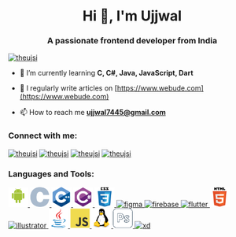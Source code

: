 <h1 align="center">Hi 👋, I'm Ujjwal</h1>
<h3 align="center">A passionate frontend developer from India</h3>

<p align="left"> <a href="https://twitter.com/theujsi" target="blank"><img src="https://img.shields.io/twitter/follow/theujsi?logo=twitter&style=for-the-badge" alt="theujsi" /></a> </p>

- 🌱 I’m currently learning **C, C#, Java, JavaScript, Dart**

- 📝 I regularly write articles on [https://www.webude.com](https://www.webude.com)

- 📫 How to reach me **ujjwal7445@gmail.com**

<h3 align="left">Connect with me:</h3>
<p align="left">
<a href="https://twitter.com/theujsi" target="blank"><img align="center" src="https://cdn.jsdelivr.net/npm/simple-icons@3.0.1/icons/twitter.svg" alt="theujsi" height="30" width="40" /></a>
<a href="https://linkedin.com/in/theujsi" target="blank"><img align="center" src="https://cdn.jsdelivr.net/npm/simple-icons@3.0.1/icons/linkedin.svg" alt="theujsi" height="30" width="40" /></a>
<a href="https://fb.com/theujsi" target="blank"><img align="center" src="https://cdn.jsdelivr.net/npm/simple-icons@3.0.1/icons/facebook.svg" alt="theujsi" height="30" width="40" /></a>
<a href="https://instagram.com/theujsi" target="blank"><img align="center" src="https://cdn.jsdelivr.net/npm/simple-icons@3.0.1/icons/instagram.svg" alt="theujsi" height="30" width="40" /></a>
</p>

<h3 align="left">Languages and Tools:</h3>
<p align="left"> <a href="https://developer.android.com" target="_blank"> <img src="https://raw.githubusercontent.com/devicons/devicon/master/icons/android/android-original-wordmark.svg" alt="android" width="40" height="40"/> </a> <a href="https://www.cprogramming.com/" target="_blank"> <img src="https://raw.githubusercontent.com/devicons/devicon/master/icons/c/c-original.svg" alt="c" width="40" height="40"/> </a> <a href="https://www.w3schools.com/cpp/" target="_blank"> <img src="https://raw.githubusercontent.com/devicons/devicon/master/icons/cplusplus/cplusplus-original.svg" alt="cplusplus" width="40" height="40"/> </a> <a href="https://www.w3schools.com/cs/" target="_blank"> <img src="https://raw.githubusercontent.com/devicons/devicon/master/icons/csharp/csharp-original.svg" alt="csharp" width="40" height="40"/> </a> <a href="https://www.w3schools.com/css/" target="_blank"> <img src="https://raw.githubusercontent.com/devicons/devicon/master/icons/css3/css3-original-wordmark.svg" alt="css3" width="40" height="40"/> </a> <a href="https://www.figma.com/" target="_blank"> <img src="https://www.vectorlogo.zone/logos/figma/figma-icon.svg" alt="figma" width="40" height="40"/> </a> <a href="https://firebase.google.com/" target="_blank"> <img src="https://www.vectorlogo.zone/logos/firebase/firebase-icon.svg" alt="firebase" width="40" height="40"/> </a> <a href="https://flutter.dev" target="_blank"> <img src="https://www.vectorlogo.zone/logos/flutterio/flutterio-icon.svg" alt="flutter" width="40" height="40"/> </a> <a href="https://www.w3.org/html/" target="_blank"> <img src="https://raw.githubusercontent.com/devicons/devicon/master/icons/html5/html5-original-wordmark.svg" alt="html5" width="40" height="40"/> </a> <a href="https://www.adobe.com/in/products/illustrator.html" target="_blank"> <img src="https://www.vectorlogo.zone/logos/adobe_illustrator/adobe_illustrator-icon.svg" alt="illustrator" width="40" height="40"/> </a> <a href="https://www.java.com" target="_blank"> <img src="https://raw.githubusercontent.com/devicons/devicon/master/icons/java/java-original.svg" alt="java" width="40" height="40"/> </a> <a href="https://developer.mozilla.org/en-US/docs/Web/JavaScript" target="_blank"> <img src="https://raw.githubusercontent.com/devicons/devicon/master/icons/javascript/javascript-original.svg" alt="javascript" width="40" height="40"/> </a> <a href="https://www.linux.org/" target="_blank"> <img src="https://raw.githubusercontent.com/devicons/devicon/master/icons/linux/linux-original.svg" alt="linux" width="40" height="40"/> </a> <a href="https://www.photoshop.com/en" target="_blank"> <img src="https://raw.githubusercontent.com/devicons/devicon/master/icons/photoshop/photoshop-line.svg" alt="photoshop" width="40" height="40"/> </a> <a href="https://www.adobe.com/products/xd.html" target="_blank"> <img src="https://cdn.worldvectorlogo.com/logos/adobe-xd.svg" alt="xd" width="40" height="40"/> </a> </p>

